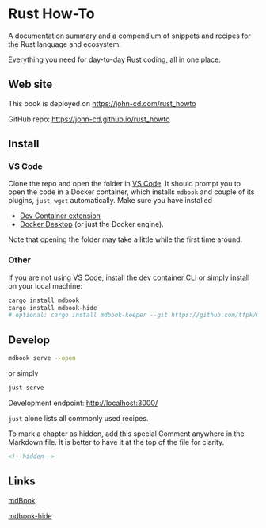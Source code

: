 # Rust How-To

A documentation summary and a compendium of snippets and recipes for the Rust language and ecosystem.

Everything you need for day-to-day Rust coding, all in one place.

## Web site

This book is deployed on <https://john-cd.com/rust_howto>

GitHub repo: <https://john-cd.github.io/rust_howto>

## Install

### VS Code

Clone the repo and open the folder in [VS Code]( https://code.visualstudio.com/ ). It should prompt you to open the code in a Docker container, which installs `mdbook` and couple of its plugins, `just`, `wget` automatically. Make sure you have installed

- [Dev Container extension]( https://marketplace.visualstudio.com/items?itemName=ms-vscode-remote.remote-containers )
- [Docker Desktop]( https://www.docker.com/products/docker-desktop/ ) (or just the Docker engine).

Note that opening the folder may take a little while the first time around.

### Other

If you are not using VS Code, install the dev container CLI or simply install on your local machine:

```bash
cargo install mdbook
cargo install mdbook-hide
# optional: cargo install mdbook-keeper --git https://github.com/tfpk/mdbook-keeper.git
```

## Develop

```bash
mdbook serve --open
```

or simply

```bash
just serve
```

Development endpoint: <http://localhost:3000/>

`just` alone lists all commonly used recipes.

To mark a chapter as hidden, add this special Comment anywhere in the Markdown file. It is better to have it at the top of the file for clarity.

```xml
<!--hidden-->
```

## Links

[mdBook]( https://rust-lang.github.io/mdBook/index.html )

[mdbook-hide]( https://github.com/ankitrgadiya/mdbook-hide/ )
